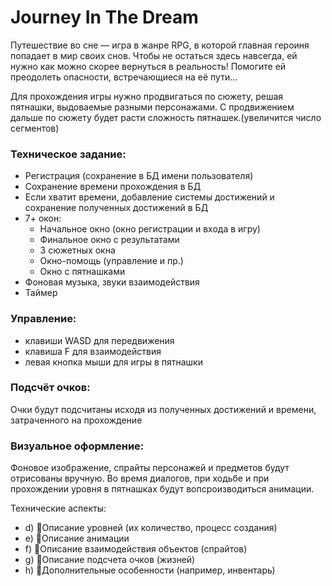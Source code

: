 # Journey In The Dream
Путешествие во сне — игра в жанре RPG, в которой главная героиня попадает в мир своих снов. Чтобы не остаться здесь навсегда, ей нужно как можно скорее вернуться в реальность! Помогите ей преодолеть опасности, встречающиеся на её пути...

Для прохождения игры нужно продвигаться по сюжету, решая пятнашки, выдоваемые разными персонажами.
С продвижением дальше по сюжету будет расти сложность пятнашек.(увеличится число сегментов)

### Техническое задание:
- Регистрация (сохранение в БД имени пользователя)
- Сохранение времени прохождения в БД
- Если хватит времени, добавление системы достижений и сохранение полученных достижений в БД
- 7+ окон:
  - Начальное окно (окно регистрации и входа в игру)
  - Финальное окно с результатами
  - 3 сюжетных окна
  - Окно-помощь (управление и пр.)
  - Окно с пятнашками
- Фоновая музыка, звуки взаимодействия
- Таймер

### Управление:
- клавиши WASD для передвижения
- клавиша F для взаимодействия
- левая кнопка мыши для игры в пятнашки

[//]: # (### Описание окон:)

[//]: # (- Стартовое окно:)

[//]: # (  - Ввод имени пользователя)

[//]: # (  - Кнопка "Начать игру")

[//]: # (- Финальное окно:)

[//]: # (  - Вывод результатов)

[//]: # (- Окно-помощь:)

[//]: # (  - Описание управления)

[//]: # (  - 🚩*Подсказки?*)

[//]: # (- Сюжетные окна:)

[//]: # (  - Перемещение по окну)

[//]: # (  - Взаимодествие с персонажами и предметами)

[//]: # (- Окно с пятнашками:)

[//]: # (  - Окно с головоломкой, которую нужно решить, чтобы пройти дальше по сюжету )

### Подсчёт очков:
Очки будут подсчитаны исходя из полученных достижений и времени, затраченного на прохождение

### Визуальное оформление:
Фоновое изображение, спрайты персонажей и предметов будут отрисованы вручную. Во время диалогов, при ходьбе и при прохождении уровня в пятнашках будут вопсроизводиться анимации.


Технические аспекты:

[//]: # (- a&#41; Количество форм &#40;окон&#41;, 🚩их реализация)
[//]: # (- b&#41; 🚩Описание стартового меню)

[//]: # (- c&#41; 🚩Описание финального окна)
- d) 🚩Описание уровней (их количество, процесс создания)
- e) 🚩Описание анимации
- f) 🚩Описание взаимодействия объектов (спрайтов)
- g) 🚩Описание подсчета очков (жизней)
- h) 🚩Дополнительные особенности (например, инвентарь)


